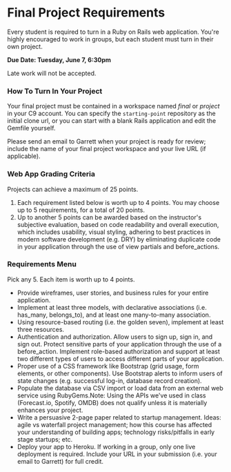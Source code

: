 # Final Project Requirements

Every student is required to turn in a Ruby on Rails web application. You're highly encouraged to work in groups, but each student must turn in their own project.

**Due Date: Tuesday, June 7, 6:30pm**

Late work will not be accepted.

### How To Turn In Your Project

Your final project must be contained in a workspace named *final* or *project* in your C9 account. You can specify the `starting-point` repository as the initial clone url, or you can start with a blank Rails application and edit the Gemfile yourself. 

Please send an email to Garrett when your project is ready for review; include the name of your final project workspace and your live URL (if applicable).

### Web App Grading Criteria

Projects can achieve a maximum of 25 points.

1. Each requirement listed below is worth up to 4 points. You may choose up to 5 requirements, for a total of 20 points.
2. Up to another 5 points can be awarded based on the instructor's subjective evaluation, based on code readability and overall execution, which includes usability, visual styling, adhering to best practices in modern software development (e.g. DRY) by eliminating duplicate code in your application through the use of view partials and before_actions.

### Requirements Menu

Pick any 5.  Each item is worth up to 4 points.

- Provide wireframes, user stories, and business rules for your entire application.
- Implement at least three models, with declarative associations (i.e. has_many, belongs_to), and at least one many-to-many association. 
- Using resource-based routing (i.e. the golden seven), implement at least three resources.
- Authentication and authorization. Allow users to sign up, sign in, and sign out. Protect sensitive parts of your application through the use of a before_action. Implement role-based authorization and support at least two different types of users to access different parts of your application.
- Proper use of a CSS framework like Bootstrap (grid usage, form elements, or other components). Use Bootstrap alerts to inform users of state changes (e.g. successful log-in, database record creation).
- Populate the database via CSV import or load data from an external web service using RubyGems.Note: Using the APIs we've used in class (Forecast.io, Spotify, OMDB) does not qualify unless it is materially enhances your project.
- Write a persuasive 2-page paper related to startup management.  Ideas: agile vs waterfall project management; how this course has affected your understanding of building apps;  technology risks/pitfalls in early stage startups; etc.
- Deploy your app to Heroku. If working in a group, only one live deployment is required. Include your URL in your submission (i.e. your email to Garrett) for full credit.
